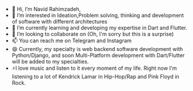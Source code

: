 - 👋 Hi, I’m Navid Rahimzadeh,
- 👀 I’m interested in Ideation,Problem solving, thinking and development of software with different architectures
- 🌱 I’m currently learning and developing my expertise in Dart and Flutter.
- 💞️ I’m looking to collaborate on (Oh, I'm sorry but this is a surprise)
- 📫 You can reach me on Telegram and Instagram
- 😄 Currently, my specialty is web backend software development with Python/Django, and soon Multi-Platform development with Dart/Flutter will be added to my specialties.
- ⚡I love music and listen to it every moment of my life. Right now I'm listening to a lot of Kendrick Lamar in Hip-Hop/Rap and Pink Floyd in Rock.

